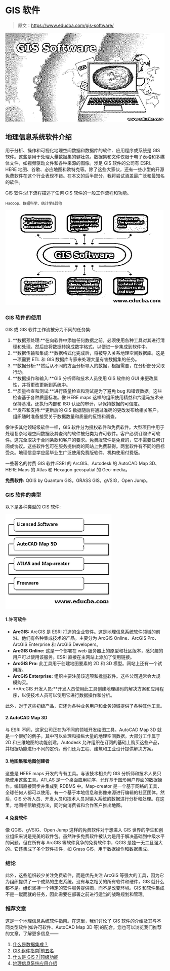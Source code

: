 # GIS 软件

> 原文：<https://www.educba.com/gis-software/>

![GIS Software](img/ad26e5e1207445e5aadef734d4223d62.png "GIS Software")



## 地理信息系统软件介绍

用于分析、操作和可视化地理空间数据和数据库的软件、应用程序或系统是 GIS 软件。这些是用于处理大量数据集的健壮包。数据集和文件仅限于电子表格和多媒体文件，如视频驱动文件和各种来源的图像。涉足 GIS 软件的公司有 ESRI、HERE 地图、谷歌、必应地图和欧特克等。除了这些大家伙，还有一些小型的开源免费软件在这个行业表现不错。在本文的后半部分，我将尝试涵盖最广泛和最知名的软件。

GIS 软件:以下流程描述了任何 GIS 软件的一般工作流程和功能。

<small>Hadoop、数据科学、统计学&其他</small>

![generic workflow and functioning of any GIS software](img/ed1a99aab46e37b94718911516b51c51.png)



### GIS 软件的使用

GIS 或 GIS 软件工作流被分为不同的任务集:

1.  **数据预处理:**在向软件中添加任何数据之前，必须使用各种工具对其进行清理和处理。然后应将数据转换成数字格式，以便进一步集成到软件中。
2.  **数据传输和集成:**数据格式化完成后，将被导入关系地理空间数据库。这是一项需要 ETL 和 GIS 数据库专家来处理大量有害数据集的任务。
3.  **数据分析:**然后从不同的方面分析导入的数据，根据需要，在分析部分采取行动。
4.  **数据操作和输入:**GIS 分析师和技术人员使用 GIS 软件的 GUI 来更改属性，并将更改更新到系统中。
5.  **质量检查和测试:**进行质量检查和测试是为了避免 bug 和错误数据。这些检查基于各种质量标准。像 HERE maps 这样的组织使用精益和六适马技术来保持基准。还执行内部和 ISO 认证的审计，以保持数据的可信度。
6.  **发布和支持:**更新后的 GIS 数据随后将通过准确的更改发布给相关客户。组织随时准备接受关于数据数量和质量的反馈和调查。

像许多其他领域级软件一样，GIS 软件分为授权软件和免费软件。大型项目中用于处理复杂地理空间数据及其查询的软件被归类为许可软件。客户必须订购许可软件。这完全取决于合同条款和客户的要求。免费版软件是免费的，它不需要任何订阅或协议。这些软件包可在服务提供商的网站上免费获得。两套软件有不同的目标受众。地理信息学应届毕业生广泛使用免费版软件，机构使用付费版。

一些著名的付费 GIS 软件:ESRI 的 ArcGIS、Autodesk 的 AutoCAD Map 3D、HERE Maps 的 Atlas 和 Hexagon geospatial 的 Geo-media。

**免费软件:** QGIS by Quantum GIS，GRASS GIS，gVSIG，Open Jump。

### GIS 软件的类型

以下是各种类型的 GIS 软件:

![Types of GIS Software](img/fdc82b6b2f0b1d357c7be60df68c52f8.png)



#### 1.许可软件

*   **ArcGIS:** ArcGIS 是 ESRI 打造的企业软件。这是地理信息系统软件领域的前沿。他们有各种集成技术的产品。主要分为 ArcGIS Online、ArcGIS Pro、ArcGIS Enterprise 和 ArcGIS Developers。
*   **ArcGIS Online:** 这是一个部署在 web 服务器上的原型和社区版本，感兴趣的用户可以使用该服务。ESRI 直接在主网站上添加了使用链接。
*   **ArcGIS Pro:** 此工具用于创建地图要素的 2D 和 3D 模型。网站上还有一个试用版。
*   **ArcGIS Enterprise:** 组织主要注册该选项和批量软件。这些公司通常会大规模购买。
*   **ArcGIS 开发人员:**开发人员使用此工具创建地理编码的解决方案和应用程序，以便技术人员可以使用它进行数据操作和分析。

此外，对于这些初级产品，它还为各种业务用户和业务领域提供了各种其他工具。

#### 2.AutoCAD Map 3D

与 ESRI 不同，这家公司正在为不同的领域开发绘图工具。AutoCAD Map 3D 就是一个很好的例子，其中可以处理和操纵大量的地理空间数据。大部分工作属于 2D 和三维地图的功能创建。Autodesk 允许组织在订阅的基础上购买这些产品，并根据功能进行不同的定价。他们还为工程、建筑和工业设计提供解决方案。

#### 3.地图集和地图创建者

这些是 HERE maps 开发的专有工具。与该技术相关的 GIS 分析师和技术人员只能使用这些工具。ATLAS 是一个桌面应用程序，允许基于图形用户界面的数据操作。编辑直接同步并集成到 RDBMS 中。Map-creator 是一个基于网络的工具，全球任何人都可以使用。有一个基于本地信息和影像来源进行编辑的社区团体。然后，GIS 分析人员、开发人员和技术人员对输入系统的数据进行分析和处理。在这里，地图相信敏捷方法，同时向消费者和合作客户推出地图。

#### 4.免费软件

像 QGIS、gVSIG、Open Jump 这样的免费软件对于想进入 GIS 世界的学生和创业组织来说是完美的软件包。虽然许多免费软件被认为是用于解决基础到中级水平的问题，但在所有与 ArcGIS 等软件竞争的免费软件中，QGIS 是独一无二且强大的。它还集成了多个软件插件，如 Grass GIS，用于数据操作和数据集成。

### 结论

此外，这些组织较少关注免费软件，而是优先关注 ArcGIS 等强大的工具，因为它为组织提供了一个成熟的生态系统。没有与之相关的所有软件和硬件，GIS 就什么都不是。组织坚持一个特定的软件服务提供商，而不是改变环境。GIS 和软件集成不是一蹴而就的任务，因此需要在部署之前进行适当的战略规划和管理。

### 推荐文章

这是一个地理信息系统软件指南。在这里，我们讨论了 GIS 软件的介绍及其与不同类型软件(如许可软件、AutoCAD Map 3D 等)的配合。您也可以浏览我们推荐的文章，了解更多信息——

1.  [什么是数据集成？](https://www.educba.com/what-is-data-integration/)
2.  [GIS 组件指南|前五名](https://www.educba.com/gis-components/)
3.  [什么是 GIS？|顶级功能](https://www.educba.com/what-is-gis/)
4.  [地理信息系统应用介绍](https://www.educba.com/applications-of-gis/)